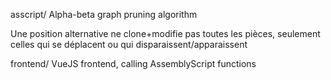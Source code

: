 
asscript/
Alpha-beta graph pruning algorithm

Une position alternative ne clone+modifie pas toutes les pièces, seulement celles qui se déplacent ou qui disparaissent/apparaissent

frontend/
VueJS frontend, calling AssemblyScript functions

